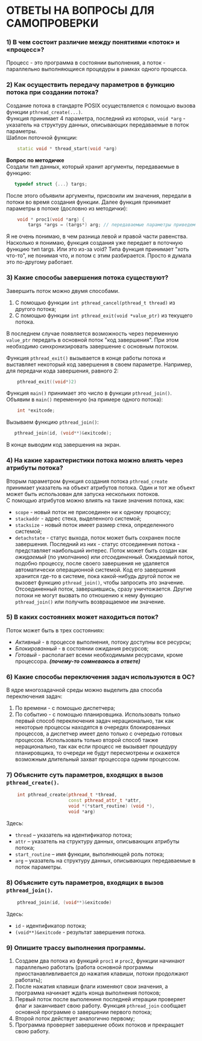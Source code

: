 # ОТВЕТЫ НА ВОПРОСЫ ДЛЯ САМОПРОВЕРКИ

### 1) В чем состоит различие между понятиями «поток» и «процесс»?
Процесс - это программа в состоянии выполнения, а поток - параллельно выполняющиеся процедуры в рамках одного процесса.

### 2) Как осуществить передачу параметров в функцию потока при создании потока?
Создание потока в стандарте POSIX осуществляется с помощью вызова функции `pthread_create(...)`.<br/>
Функция принимает 4 параметра, последний из которых, `void *arg` - указатель на структуру данных, описывающих передаваемые в поток параметры.<br/>
Шаблон поточной функции:
```c++
    static void * thread_start(void *arg)
```
**Вопрос по методичке** <br/>
Создали тип данных, который хранит аргументы, передаваемые в функцию:
```c++
   typedef struct {...} targs;
```
После этого объявили аргументы, присвоили им значения, передали в потоки во время создания функции. Далее функция принимает параметры в потоке (дословно из методички):
```c++
    void * proc1(void *arg) {
        targs *args = (targs*) arg; // передаваемые параметры приведем к типу targs
```
Я не очень понимаю, в чем разница левой и правой части равенства. Насколько я понимаю, функция создания уже передает в поточную функцию тип targs.
Или это из-за void? Типа функция принимает "хоть что-то", не понимая что, и потом с этим разбирается. Просто я думала это по-другому работает.

### 3) Какие способы завершения потока существуют?
Завершить поток можно двумя способами.
1. С помощью функции `int pthread_cancel(pthread_t thread)` из другого потока;
2. С помощью функции `int pthread_exit(void *value_ptr)` из текущего потока.

В последнем случае появляется возможность через переменную `value_ptr` передать в основной поток "код завершения". При этом необходимо синхронизировать завершение с основным потоком.

Функция `pthread_exit()` вызывается в конце работы потока и выставляет некоторый код завершения в своем параметре. Например, для передачи кода завершения, равного 2:
```c++
    pthread_exit((void*)2)
```
Функция `main()` принимает это число в функции `pthread_join()`. Объявим в `main()` переменную (на примере одного потока):
``` c++
    int *exitcode;
```
Вызываем функцию `pthread_join()`:
```c++
   pthread_join(id, (void**)&exitcode);
```
В конце выводим код завершения на экран.

### 4) На какие характеристики потока можно влиять через атрибуты потока?
Вторым параметром функция создания потока `pthread_create` принимает указатель на объект атрибутов потока. Один и тот же объект может быть использован для запуска нескольких потоков.<br/>
С помощью атрибутов можно влиять на такие значения потока, как:
- `scope` - новый поток не присоединен ни к одному процессу;
- `stackaddr` - адрес стека, выделенного системой;
- `stacksize` - новый поток имеет размер стека, определенного системой;
- `detachstate` - статус выхода, поток может быть сохранен после завершения.
Последний из них - статус отсоединения потока - представляет наибольший интерес. Поток может быть создан как *ожидаемый* (по умолчанию) или *отсоединенный*. Ожидаемый поток, подобно процессу, после своего завершения не удаляется автоматически операционной системой. Код его завершения хранится где-то в системе, пока какой-нибудь другой поток не вызовет функцию `pthread_join()`, чтобы запросить это значение. Отсоединенный поток, завершившись, сразу уничтожается. Другие потоки не могут вызвать по отношению к нему функцию `pthread_join()` или получить возвращаемое им значение.

### 5) В каких состояниях может находиться поток?
Поток может быть в трех состояниях:
- *Активный* - в процессе выполнения, потоку доступны все ресурсы;
- *Блокированный* - в состоянии ожидания ресурсов;
- *Готовый* - располагает всеми необходимыми ресурсами, кроме процессора.
***(почему-то сомневаюсь в ответе)***

### 6) Какие способы переключения задач используются в ОС?
В ядре многозадачной среды можно выделить два способа переключения задач:
1. По времени - с помощью диспетчера;
2. По событию - с помощью планировщика.
Использовать только первый способ переключения задач нерационально, так как некоторые процессы находятся в очередях блокированных процессов, а диспетчер имеет дело только с очередью готовых процессов. Использовать только второй способ также нерационально, так как если процесс не вызывает процедуру планировщика, то очереди не будут пересмотрены и окажется возможным длительный захват процессора одним процессом.

### 7) Объясните суть параметров, входящих в вызов `pthread_create()`.
```c++
    int pthread_create(pthread_t *thread,
                       const pthread_attr_t *attr,
                       void *(*start_routine) (void *),
                       void *arg)
```
Здесь:
- `thread` – указатель на идентификатор потока;
- `attr` – указатель на структуру данных, описывающих атрибуты потока;
- `start_routine` – имя функции, выполняющей роль потока;
- `arg` – указатель на структуру данных, описывающих передаваемые в поток параметры.

### 8) Объясните суть параметров, входящих в вызов `pthread_join()`.
```c++
    pthread_join(id, (void**)&exitcode)
```
Здесь:
- `id` - идентификатор потока;
- `(void**)&exitcode` - результат завершения потока.

### 9) Опишите трассу выполнения программы.
1. Создаем два потока из функций `proc1` и `proc2`, функции начинают параллельно работать (работа основной программы приостанавливливается до нажатия клавиши, потоки продолжают работать);
2. После нажатия клавиши флаги изменяют свои значения, а программа начинает ждать конца выполнения потоков;
3. Первый поток после выполениня последней итерации проверяет флаг и заканчивает свою работу. Функция `pthread_join` сообщает основной программе о завершении первого потока;
4. Второй поток действует аналогично первому;
5. Программа проверяет завершение обоих потоков и прекращает свою работу.

